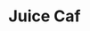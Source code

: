 ---
title: "Juice Caf"
address: "78-83 South Great Georges Street,, Dublin city centre, Co. Dublin, Dublin 2"
tel: "+353 (0)14 75 7856"
county: "Dublin"
category: "Cafes"
type: "Content"
lat: "53.3433723449707"
lng: "-6.26470422744751"
---